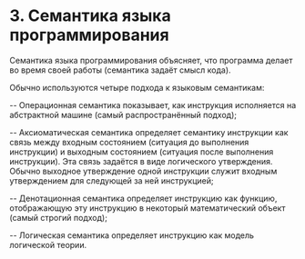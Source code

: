 # 3. Семантика языка программирования
Семантика языка программирования объясняет, что программа делает во время своей работы (семантика задаёт смысл кода).

Обычно используются четыре подхода к языковым семантикам:

-- Операционная семантика показывает, как инструкция исполняется на абстрактной машине (самый распространённый подход);

-- Аксиоматическая семантика определяет семантику инструкции как связь между входным состоянием (ситуация до выполнения инструкции) и выходным состоянием (ситуация после выполнения инструкции). Эта связь задаётся в виде логического утверждения. Обычно выходное утверждение одной инструкции служит входным утверждением для следующей за ней инструкцией;

-- Денотационная семантика определяет инструкцию как функцию, отображающую эту инструкцию в некоторый математический объект (самый строгий подход);

-- Логическая семантика определяет инструкцию как модель логической теории.

